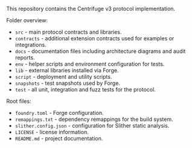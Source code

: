 This repository contains the Centrifuge v3 protocol implementation.

Folder overview:
- `src` - main protocol contracts and libraries.
- `contracts` - additional extension contracts used for examples or integrations.
- `docs` - documentation files including architecture diagrams and audit reports.
- `env` - helper scripts and environment configuration for tests.
- `lib` - external libraries installed via Forge.
- `script` - deployment and utility scripts.
- `snapshots` - test snapshots used by Forge.
- `test` - all unit, integration and fuzz tests for the protocol.

Root files:
- `foundry.toml` - Forge configuration.
- `remappings.txt` - dependency remappings for the build system.
- `slither.config.json` - configuration for Slither static analysis.
- `LICENSE` - license information.
- `README.md` - project documentation.
